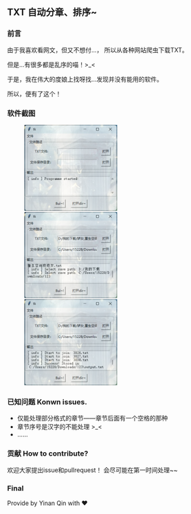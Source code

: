 ## TXT 自动分章、排序~
### 前言
由于我喜欢看网文，但又不想付...， 所以从各种网站爬虫下载TXT。

但是...有很多都是乱序的喵！>_<

于是，我在伟大的度娘上找呀找...发现并没有能用的软件。

所以，便有了这个！

### 软件截图

<figure class="third">
    <img src="./imgs/1.png" height=200>
    <img src="./imgs/2.png" height=200>
    <img src="./imgs/3.png" height=200>
</figure>

### 已知问题 Konwn issues.
 - 仅能处理部分格式的章节——章节后面有一个空格的那种
 - 章节序号是汉字的不能处理 >_<
 - ......

### 贡献 How to contribute?
欢迎大家提出issue和pullrequest！
会尽可能在第一时间处理~~

### Final
Provide by Yinan Qin with ♥